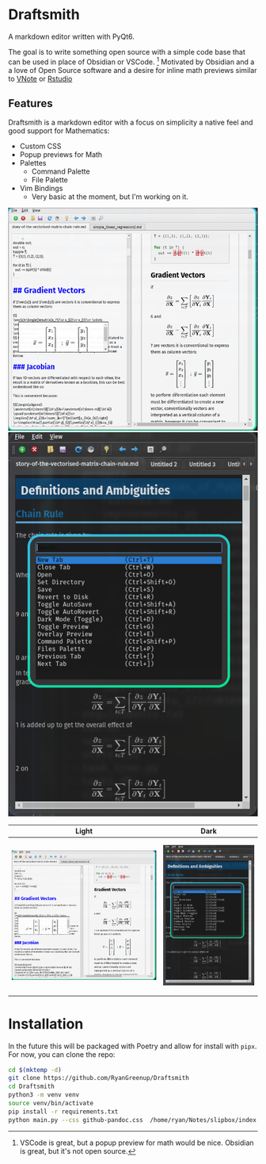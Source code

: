 # Draftsmith

A markdown editor written with PyQt6.

The goal is to write something open source with a simple code base that can be used in place of Obsidian or VSCode. [^1] Motivated by Obsidian and a a love of Open Source software and a desire for inline math previews similar to [VNote](https://github.com/vnotex/vnote) or [Rstudio](https://github.com/rstudio/rstudio)

## Features

Draftsmith is a markdown editor with a focus on simplicity a native feel and good support for Mathematics:

- Custom CSS
- Popup previews for Math
- Palettes
  - Command Palette
  - File Palette
- Vim Bindings
  - Very basic at the moment, but I'm working on it.

![](./screenshot.png)
![](./screenshot_dark.png)

<table>
<thead>
<tr class="header">
<th>Light</th>
<th>Dark</th>
</tr>
</thead>
<tbody>
<tr class="odd">
<td>

![](./screenshot.png)

</td>
<td>

![](./screenshot_dark.png)

</td>
</tr>
</tbody>
</table>


[^1]: VSCode is great, but a popup preview for math would be nice. Obsidian is great, but it's not open source.

# Installation

In the future this will be packaged with Poetry and allow for install with `pipx`. For now, you can clone the repo:

```bash
cd $(mktemp -d)
git clone https://github.com/RyanGreenup/Draftsmith
cd Draftsmith
python3 -m venv venv
source venv/bin/activate
pip install -r requirements.txt
python main.py --css github-pandoc.css  /home/ryan/Notes/slipbox/index.md --dir ~/Notes/
```

